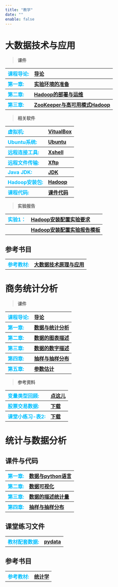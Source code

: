 ```yaml
---
title: "教学"
date: ""
enable: false
---
```


# 大数据技术与应用



> **课件**


<table style="border-style:none;text-align:left">
       <tr>
          <th>
           <a style="color:#00BFFF;">课程导论: </a>
          </th>
          <th>
          <a href="https://www.jianguoyun.com/p/DQfEQToQlLvvDBjaxdQFIAA">导论</a>
          </th>
       </tr>
       <tr>
          <th>
          <a style="color:#00BFFF;">第一章: </a>
          </th>
          <th>
          <a href="https://www.jianguoyun.com/p/DaqR3ogQlLvvDBilxtYFIAA">实验环境的准备</a>
          </th>
       </tr>
       <tr>
          <th>
          <a style="color:#00BFFF;">第二章: </a>
          </th>
          <th>
          <a href="https://www.jianguoyun.com/p/DZ2bib0QlLvvDBir3NcFIAA">Hadoop的部署与运维</a>
          </th>
       </tr>
       <tr>
          <th>
          <a style="color:#00BFFF;">第三章: </a>
          </th>
          <th>
          <a href="https://www.jianguoyun.com/p/DeJ_ohEQlLvvDBielt8FIAA">ZooKeeper与高可用模式Hadoop</a>
          </th>
       </tr>
</table>






> **相关软件**

<table style="border-style:none;text-align:left">
       <tr>
          <th>
           <a style="color:#00BFFF;">虚拟机: </a>
          </th>
          <th>
          <a href="https://download.virtualbox.org/virtualbox/7.0.20/VirtualBox-7.0.20-163906-Win.exe">VitualBox</a>
          </th>
       </tr>
       <tr>
          <th>
          <a style="color:#00BFFF;">Ubuntu系统: </a>
          </th>
          <th>
          <a href="https://releases.ubuntu.com/xenial/ubuntu-16.04.7-desktop-amd64.iso">Ubuntu</a>
          </th>
       </tr>
       <tr>
          <th>
          <a style="color:#00BFFF;">远程连接工具: </a>
          </th>
          <th>
          <a href="https://www.jianguoyun.com/p/DSTUVBQQlLvvDBimtdUFIAA">Xshell</a>
          </th>
       </tr>
       <tr>
          <th>
          <a style="color:#00BFFF;">远程文件传输: </a>
          </th>
          <th>
          <a href="https://www.jianguoyun.com/p/DYrCfWsQlLvvDBintdUFIAA">Xftp</a>
          </th>
       </tr>
       <tr>
          <th>
          <a style="color:#00BFFF;">Java JDK: </a>
          </th>
          <th>
          <a href="https://www.jianguoyun.com/p/DUjm6uMQlLvvDBihlt8FIAA">JDK</a>
          </th>
       </tr>
       <tr>
          <th>
          <a style="color:#00BFFF;">Hadoop安装包: </a>
          </th>
          <th>
          <a href="https://www.jianguoyun.com/p/DWgVQSsQlLvvDBitlt8FIAA">Hadoop</a>
          </th>
       </tr>
       <tr>
          <th>
          <a style="color:#00BFFF;">课程代码: </a>
          </th>
          <th>
          <a href="https://www.jianguoyun.com/p/DUii4y8QlLvvDBjR5toFIAA">课件代码</a>
          </th>
       </tr>
</table>


> **实验报告**

<table style="border-style:none;text-align:left">
       <tr>
          <th>
           <a style="color:#00BFFF;">实验1：</a>
          </th>
          <th>
          <a href="https://www.jianguoyun.com/p/DSnRTR4QlLvvDBi5_NwFIAA">Hadoop安装配置实验要求</a>
          </th>
       </tr>
       <tr>
          <th>
           <a style="color:#00BFFF;">  </a>
          </th>
          <th>
          <a href="https://www.jianguoyun.com/p/Ddp3lWEQlLvvDBi7_NwFIAA">Hadoop安装配置实验报告模板</a>
          </th>
       </tr>
</table>


## 参考书目

<table style="border-style:none;text-align:left">
   <tr>
      <th>
      <a style="color:#00BFFF;">参考教材: </a>
      </th>
      <th>
      <a href="https://www.jianguoyun.com/p/DZqSFVQQlLvvDBiZlt8FIAA">大数据技术原理与应用</a>
      </th>
   </tr>
   
   
</table>





# 商务统计分析


> **课件**


<table style="border-style:none;text-align:left">
   <tr>
      <th>
      <a style="color:#00BFFF;">课程导论: </a>
      </th>
      <th>
      <a href="https://www.jianguoyun.com/p/DeatT5EQlLvvDBikltUFIAA">导论</a>
      </th>
   </tr>
   <tr>
      <th>
      <a style="color:#00BFFF;">第一章: </a>
      </th>
      <th>
      <a style="color:#00BFFF;">      </a><a href="https://www.jianguoyun.com/p/DZs4--4QlLvvDBixltUFIAA">数据与统计分析</a>
      </th>
   </tr>
   <tr>
      <th>
      <a style="color:#00BFFF;">第二章: </a>
      </th>
      <th>
      <a style="color:#00BFFF;">      </a><a href="https://www.jianguoyun.com/p/DfO7Z0kQlLvvDBiYxtYFIAA">数据的图表描述</a>
      </th>
   </tr>
   <tr>
      <th>
      <a style="color:#00BFFF;">第三章: </a>
      </th>
      <th>
      <a style="color:#00BFFF;">      </a><a href="https://www.jianguoyun.com/p/DUASsecQlLvvDBiq3NcFIAA">数据的数字描述</a>
      </th>
   </tr>
   <tr>
      <th>
      <a style="color:#00BFFF;">第四章: </a>
      </th>
      <th>
      <a style="color:#00BFFF;">      </a><a href="https://www.jianguoyun.com/p/DY7bIVoQlLvvDBjs_NwFIAA">抽样与抽样分布</a>
      </th>
   </tr>
   <tr>
      <th>
      <a style="color:#00BFFF;">第五章: </a>
      </th>
      <th>
      <a style="color:#00BFFF;">      </a><a href="https://www.jianguoyun.com/p/DYtEEiYQlLvvDBjmxt8FIAA">参数估计</a>
      </th>
   </tr>
</table>






> **参考资料**


<table style="border-style:none;text-align:left">
   <tr>
      <th>
      <a style="color:#00BFFF;">变量类型回顾: </a>
      </th>
      <th>
      <a href="https://statsandr.com/blog/variable-types-and-examples/">点这儿</a>
      </th>
   </tr>
   <tr>
      <th>
      <a style="color:#00BFFF;">股票交易数据: </a>
      </th>
      <th>
      <a href="https://www.jianguoyun.com/p/DQnVY8wQlLvvDBiemNUFIAA">下载</a>
      </th>
   </tr>
   <tr>
      <th>
      <a style="color:#00BFFF;">课堂小练习-表2: </a>
      </th>
      <th>
      <a href="https://www.jianguoyun.com/p/DQC1t7UQlLvvDBifmNUFIAA">下载</a>
      </th>
   </tr>
</table>



# 统计与数据分析

## 课件与代码

<table style="border-style:none;text-align:left">
       <tr>
          <th>
          <a style="color:#00BFFF;">第一章: </a>
          </th>
          <th>
          <a href="https://www.jianguoyun.com/p/DYHSBsEQlLvvDBiLsdgFIAA">数据与python语言</a>
          </th>
       </tr>
<tr>
          <th>
          <a style="color:#00BFFF;">第二章: </a>
          </th>
          <th>
          <a href="https://www.jianguoyun.com/p/DT1arbEQlLvvDBivhN4FIAA">数据可视化</a>
          </th>
       </tr>
            <tr>
          <th>
          <a style="color:#00BFFF;">第三章: </a>
          </th>
          <th>
          <a href="https://www.jianguoyun.com/p/DeNmTbsQlLvvDBirhN4FIAA">数据的描述统计量</a>
          </th>
       </tr>
          <tr>
          <th>
          <a style="color:#00BFFF;">第四章: </a>
          </th>
          <th>
          <a href="https://www.jianguoyun.com/p/DY7bIVoQlLvvDBjs_NwFIAA">抽样与抽样分布</a>
          </th>
       </tr>
                          
</table>





## 课堂练习文件

<table style="border-style:none;text-align:left">
   <tr>
      <th>
      <a style="color:#00BFFF;">教材配套数据: </a>
      </th>
      <th>
      <a href="https://www.jianguoyun.com/p/DRwikh8QlLvvDBiQsdgFIAA">pydata</a>
      </th>
   </tr>
   
   
</table>


## 参考书目

<table style="border-style:none;text-align:left">
   <tr>
      <th>
      <a style="color:#00BFFF;">参考教材: </a>
      </th>
      <th>
      <a href="https://www.jianguoyun.com/p/DXerOaQQlLvvDBizhN4FIAA">统计学</a>
      </th>
   </tr>
   
   
</table>

